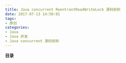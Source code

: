 ```yaml
---
title: Java concurrent ReentrantReadWriteLock 源码剖析
date: 2017-07-13 14:58:01
tags:
- 原创
categories:
- Java
- Java 并发
- Java concurrent 源码剖析
---
```


__目录__

<!-- toc -->
<!--more-->
